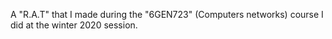 A "R.A.T" that I made during the "6GEN723" (Computers networks) course I did at the winter 2020 session.
